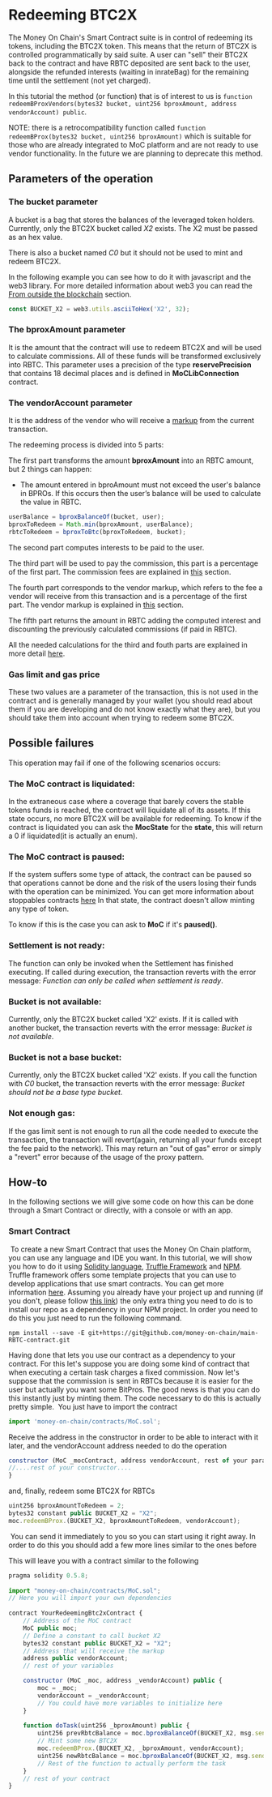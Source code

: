 # Redeeming BTC2X

The Money On Chain's Smart Contract suite is in control of redeeming its tokens, including the BTC2X token. This means that the return of BTC2X is controlled programmatically by said suite. ​A user can "sell" their BTC2X back to the contract and have RBTC deposited are sent back to the user, alongside the refunded interests (waiting in inrateBag) for the remaining time until the settlement (not yet charged).

In this tutorial the method (or function) that is of interest to us is `function redeemBProxVendors(bytes32 bucket, uint256 bproxAmount, address vendorAccount) public`.

NOTE: there is a retrocompatibility function called `function redeemBProx(bytes32 bucket, uint256 bproxAmount)` which is suitable for those who are already integrated to MoC platform and are not ready to use vendor functionality. In the future we are planning to deprecate this method.

## Parameters of the operation

### The bucket parameter

A bucket is a bag that stores the balances of the leveraged token holders. Currently, only the BTC2X bucket called _X2_ exists. The X2 must be passed as an hex value.

There is also a bucket named _C0_ but it should not be used to mint and redeem BTC2X.

In the following example you can see how to do it with javascript and the web3 library. For more detailed information about web3 you can read the [From outside the blockchain](integration/from-outside-of-the-blockchain.md) section.

```js
const BUCKET_X2 = web3.utils.asciiToHex('X2', 32);
```

### The bproxAmount parameter

It is the amount that the contract will use to redeem BTC2X and will be used to calculate commissions. All of these funds will be transformed exclusively into RBTC.
This parameter uses a precision of the type **reservePrecision** that contains 18 decimal places and is defined in **MoCLibConnection** contract.

### The vendorAccount parameter

It is the address of the vendor who will receive a [markup](integration/vendor-markup.md) from the current transaction.


The redeeming process is divided into 5 parts:

The first part transforms the amount **bproxAmount** into an RBTC amount, but 2 things can happen:

- The amount entered in bproAmount must not exceed the user's balance in BPROs. If this occurs then the user’s balance will be used to calculate the value in RBTC.

```js
userBalance = bproxBalanceOf(bucket, user);
bproxToRedeem = Math.min(bproxAmount, userBalance);
rbtcToRedeem = bproxToBtc(bproxToRedeem, bucket);
```

The second part computes interests to be paid to the user.

The third part will be used to pay the commission, this part is a percentage of the first part. The commission fees are explained in [this](integration/commission-fees-values.md) section.

The fourth part corresponds to the vendor markup, which refers to the fee a vendor will receive from this transaction and is a percentage of the first part. The vendor markup is explained in [this](integration/vendor-markup.md) section.

The fifth part returns the amount in RBTC adding the computed interest and discounting the previously calculated commissions (if paid in RBTC).

All the needed calculations for the third and fouth parts are explained in more detail [here](integration/fees-calculation.md).

### Gas limit and gas price

These two values are a parameter of the transaction, this is not used in the contract and is generally managed by your wallet (you should read about them if you are developing and do not know exactly what they are), but you should take them into account when trying to redeem some BTC2X.

## Possible failures

This operation may fail if one of the following scenarios occurs:

### The MoC contract is liquidated:

In the extraneous case where a coverage that barely covers the stable tokens funds is reached, the contract will liquidate all of its assets. If this state occurs, no more BTC2X will be available for redeeming.
To know if the contract is liquidated you can ask the **MocState** for the **state**, this will return a 0 if liquidated(it is actually an enum).

### The MoC contract is paused:

If the system suffers some type of attack, the contract can be paused so that operations cannot be done and the risk of the users losing their funds with the operation can be minimized. You can get more information about stoppables contracts [here](https://github.com/money-on-chain/Areopagus-Governance/blob/develop/contracts/Stopper/Stoppable.sol)
In that state, the contract doesn't allow minting any type of token.

To know if this is the case you can ask to **MoC** if it's **paused()**.

### Settlement is not ready:

The function can only be invoked when the Settlement has finished executing. If called during execution, the transaction reverts with the error message: _Function can only be called when settlement is ready_.

### Bucket is not available:

Currently, only the BTC2X bucket called 'X2' exists. If it is called with another bucket, the transaction reverts with the error message: _Bucket is not available_.

### Bucket is not a base bucket:

Currently, only the BTC2X bucket called 'X2' exists. If you call the function with _C0_ bucket, the transaction reverts with the error message: _Bucket should not be a base type bucket_.

### Not enough gas:

If the gas limit sent is not enough to run all the code needed to execute the transaction, the transaction will revert(again, returning all your funds except the fee paid to the network). This may return an "out of gas" error or simply a "revert" error because of the usage of the proxy pattern.

## How-to

In the following sections we will give some code on how this can be done through a Smart Contract or directly, with a console or with an app.
​

### Smart Contract​

​
To create a new Smart Contract that uses the Money On Chain platform, you can use any language and IDE you want. In this tutorial, we will show you how to do it using [Solidity language](https://solidity.readthedocs.io/en/v0.5.8/), [Truffle Framework](https://www.trufflesuite.com/) and [NPM](https://www.npmjs.com/).
Truffle framework offers some template projects that you can use to develop applications that use smart contracts. You can get more information [here](https://www.trufflesuite.com/boxes).
Assuming you already have your project up and running (if you don't, please follow [this link](https://github.com/money-on-chain/main-RBTC-contract/blob/master/README.md)) the only extra thing you need to do is to install our repo as a dependency in your NPM project. In order you need to do this you just need to run the following command.
​

```
npm install --save -E git+https://git@github.com/money-on-chain/main-RBTC-contract.git
```

Having done that lets you use our contract as a dependency to your contract. For this let's suppose you are doing some kind of contract that when executing a certain task charges a fixed commission. Now let's suppose that the commission is sent in RBTCs because it is easier for the user but actually you want some BitPros. The good news is that you can do this instantly just by minting them. The code necessary to do this is actually pretty simple.
​
You just have to import the contract
​

```js
import 'money-on-chain/contracts/MoC.sol';
```

Receive the address in the constructor in order to be able to interact with it later, and the vendorAccount address needed to do the operation

```js
constructor (MoC _mocContract, address vendorAccount, rest of your params...) {
//....rest of your constructor....
}
```

​and, finally, redeem some BTC2X for RBTCs
​

```js
uint256 bproxAmountToRedeem = 2;
bytes32 constant public BUCKET_X2 = "X2";
moc.redeemBProx.(BUCKET_X2, bproxAmountToRedeem, vendorAccount);
```
​
You can send it immediately to you so you can start using it right away. In order to do this you should add a few more lines similar to the ones before

This will leave you with a contract similar to the following
​
​

```js
pragma solidity 0.5.8;
​
import "money-on-chain/contracts/MoC.sol";
// Here you will import your own dependencies
​
contract YourRedeemingBtc2xContract {
    // Address of the MoC contract
    MoC public moc;
    // Define a constant to call bucket X2
​    bytes32 constant public BUCKET_X2 = "X2";
    // Address that will receive the markup
    address public vendorAccount;
    // rest of your variables

    constructor (MoC _moc, address _vendorAccount) public {
        moc = _moc;
        vendorAccount = _vendorAccount;
        // You could have more variables to initialize here
    }
​
    function doTask(uint256 _bproxAmount) public {
        uint256 prevRbtcBalance = moc.bproxBalanceOf(BUCKET_X2, msg.sender);
        // Mint some new BTC2X
        moc.redeemBProx.(BUCKET_X2, _bproxAmount, vendorAccount);
        uint256 newRbtcBalance = moc.bproxBalanceOf(BUCKET_X2, msg.sender);
        // Rest of the function to actually perform the task
    }
    // rest of your contract
}
```
